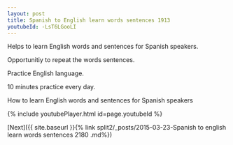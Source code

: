 ```yaml
---
layout: post
title: Spanish to English learn words sentences 1913 
youtubeId: -LsT6LGooLI
---
```

 
 
Helps to learn English words and sentences for Spanish speakers.

Opportunitiy to repeat the words sentences. 

Practice English language. 
 
10 minutes practice every day. 
 
How to learn English words and sentences for Spanish speakers 
 
{% include youtubePlayer.html id=page.youtubeId %}
 
 
[Next]({{ site.baseurl }}{% link  split2/_posts/2015-03-23-Spanish to english learn words sentences 2180 .md%})
 
